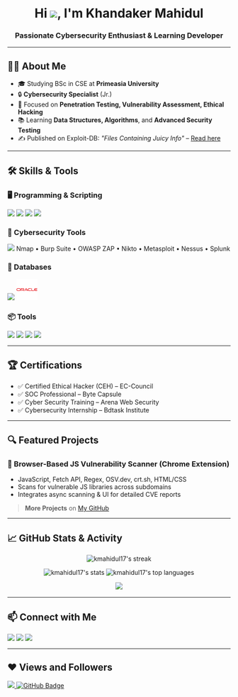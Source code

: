 <a href="#"><svg> <!-- [Your SVG Graphic Stays Here] --> </svg></a>

<h1 align="center">Hi <img src="https://raw.githubusercontent.com/MartinHeinz/MartinHeinz/master/wave.gif" width="30px">, I'm Khandaker Mahidul</h1>
<h3 align="center">Passionate Cybersecurity Enthusiast & Learning Developer</h3>

---

## 🙋‍♂️ About Me

- 🎓 Studying BSc in CSE at **Primeasia University**
- 🔒 **Cybersecurity Specialist** (Jr.)
- 💼 Focused on **Penetration Testing, Vulnerability Assessment, Ethical Hacking**
- 📚 Learning **Data Structures, Algorithms**, and **Advanced Security Testing**
- ✍️ Published on Exploit-DB: *"Files Containing Juicy Info"* – [Read here](https://www.exploit-db.com/)

---

## 🛠️ Skills & Tools

### 🖥️ Programming & Scripting
<p>
  <img src="https://img.icons8.com/color/48/000000/javascript.png"/>
  <img src="https://img.icons8.com/color/48/000000/python.png"/>
  <img src="https://img.icons8.com/color/48/000000/php.png"/>
  <img src="https://img.icons8.com/color/48/000000/c-programming.png"/>
</p>

### 🧪 Cybersecurity Tools
<p>
  <img src="https://img.icons8.com/fluency/48/000000/bug.png"/> Nmap
  • Burp Suite
  • OWASP ZAP
  • Nikto
  • Metasploit
  • Nessus
  • Splunk
</p>

### 💾 Databases
<p>
  <img src="https://img.icons8.com/fluent/48/000000/mysql-logo.png"/>
  <img src="https://raw.githubusercontent.com/devicons/devicon/master/icons/oracle/oracle-original.svg" width="48" height="48"/>
</p>

### 📦 Tools
<p>
  <img src="https://img.icons8.com/color/48/000000/git.png"/>
  <img src="https://img.icons8.com/ios-filled/50/000000/postman-api.png"/>
  <img src="https://img.icons8.com/color/48/000000/linux.png"/>
  <img src="https://img.icons8.com/color/48/000000/windows-10.png"/>
</p>

---

## 🏆 Certifications

- ✅ Certified Ethical Hacker (CEH) – EC-Council  
- ✅ SOC Professional – Byte Capsule  
- ✅ Cyber Security Training – Arena Web Security  
- ✅ Cybersecurity Internship – Bdtask Institute  

---

## 🔍 Featured Projects

### 🔸 Browser-Based JS Vulnerability Scanner (Chrome Extension)
- JavaScript, Fetch API, Regex, OSV.dev, crt.sh, HTML/CSS
- Scans for vulnerable JS libraries across subdomains
- Integrates async scanning & UI for detailed CVE reports

> **More Projects** on [My GitHub](https://github.com/kmahidul17)

---

## 📈 GitHub Stats & Activity

<p align="center">
  <img src="https://github-readme-streak-stats.herokuapp.com/?user=kmahidul17&theme=black-ice&hide_border=true&stroke=0000&background=060A0CD0" alt="kmahidul17's streak"/>
</p>
<p align="center">
  <img src="https://github-readme-stats.vercel.app/api?username=kmahidul17&show_icons=true&count_private=true&theme=react&hide_border=true&bg_color=0D1117" alt="kmahidul17's stats"/>
  <img src="https://github-readme-stats.vercel.app/api/top-langs/?username=kmahidul17&langs_count=8&layout=compact&theme=react&hide_border=true&bg_color=0D1117" alt="kmahidul17's top languages"/>
</p>
<p align="center">
  <img src="https://activity-graph.herokuapp.com/graph?username=kmahidul17&bg_color=0D1117&color=5BCDEC&line=5BCDEC&point=FFFFFF&hide_border=true"/>
</p>

---

## 📫 Connect with Me

<a href="mailto:kmahidul17@gmail.com"><img src="https://img.icons8.com/color/48/000000/gmail--v1.png"/></a>
<a href="https://www.linkedin.com/in/khandaker-mahidul-islam-306034202/"><img src="https://img.icons8.com/color/48/000000/linkedin.png"/></a>
<a href="https://github.com/kmahidul17"><img src="https://img.icons8.com/ios-glyphs/48/000000/github.png"/></a>

---

## ❤️ Views and Followers

<a href="https://github.com/kmahidul17/github-profile-views-counter">
    <img src="https://komarev.com/ghpvc/?username=kmahidul17">
</a>
<a href="https://github.com/kmahidul17?tab=followers">
    <img src="https://img.shields.io/github/followers/kmahidul17?label=Followers&style=social" alt="GitHub Badge">
</a>
